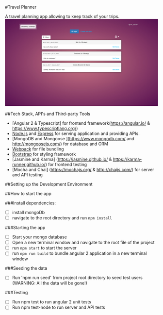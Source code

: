 #Travel Planner

A travel planning app allowing to keep track of your trips.
<br>
![App screenshot](https://raw.githubusercontent.com/nlebedev/travel-planner/master/docs/screenshot.jpg)

##Tech Stack, API's and Third-party Tools
* [Angular 2 & Typescript] for frontend framework(https://angular.io/ & https://www.typescriptlang.org/) 
* [Node.js](https://nodejs.org/en/) and [Express](http://expressjs.com/) for serving application and providing APIs. 
* [MongoDB and Mongoose ](https://www.mongodb.com/ and http://mongoosejs.com/) for database and ORM
* [Webpack](https://webpack.github.io/) for file bundling
* [Bootstrap](getbootstrap.com/) for styling framework
* [Jasmine and Karma] (https://jasmine.github.io/ & https://karma-runner.github.io/) for frontend testing
* [Mocha and Chai] (https://mochajs.org/ & http://chaijs.com/) for server and API testing

##Setting up the Development Environment

##How to start the app

###Install dependencies: 
- [ ] install mongoDb
- [ ] navigate to the root directory and run `npm install`

###Starting the app
- [ ] Start your mongo database
- [ ] Open a new terminal window and navigate to the root file of the project
- [ ] run `npm start` to start the server
- [ ] run `npm run build` to bundle angular 2 application in a new terminal window

###Seeding the data
- [ ] Run 'npm run seed' from project root directory to seed test users (WARNING: All the data will be gone!)

###Testing
- [ ] Run npm test to run angular 2 unit tests
- [ ] Run npm test-node to run server and API tests
